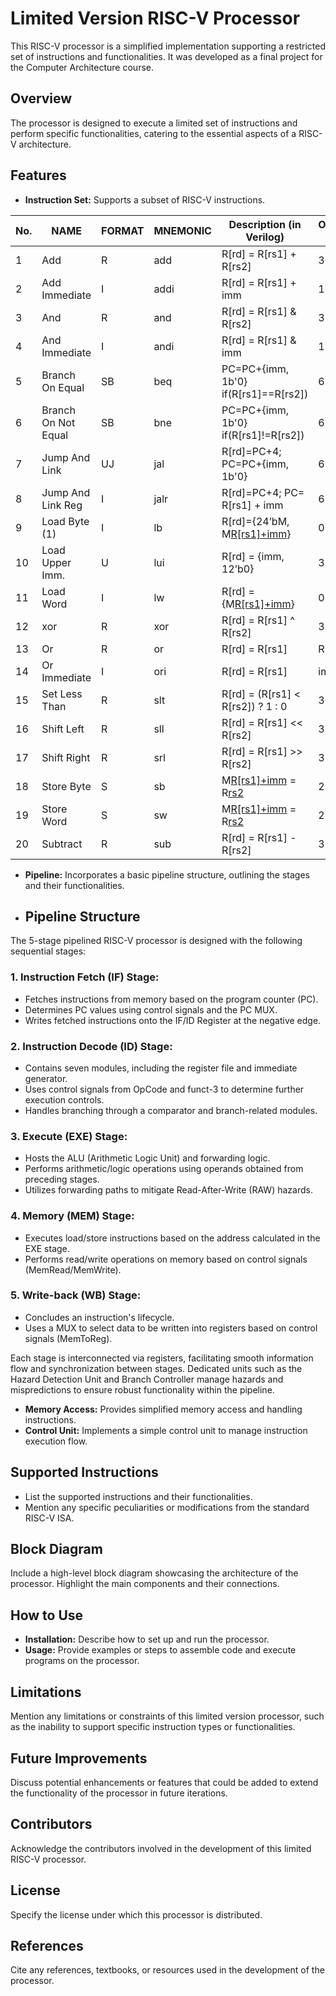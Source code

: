 # Limited Version RISC-V Processor

This RISC-V processor is a simplified implementation supporting a restricted set of instructions and functionalities. It was developed as a final project for the Computer Architecture course.

## Overview
The processor is designed to execute a limited set of instructions and perform specific functionalities, catering to the essential aspects of a RISC-V architecture.

## Features
- **Instruction Set:** Supports a subset of RISC-V instructions.

| No. | NAME               | FORMAT | MNEMONIC  | Description (in Verilog)                          | OPCODE/FUNCT3/FUNCT7 or IMM in HEX |
|-----|--------------------|--------|-----------|---------------------------------------------------|-------------------------------------|
| 1   | Add                | R      | add       | R[rd] = R[rs1] + R[rs2]                           | 33/6/00                             |
| 2   | Add Immediate      | I      | addi      | R[rd] = R[rs1] + imm                              | 1B/0                                |
| 3   | And                | R      | and       | R[rd] = R[rs1] & R[rs2]                           | 33/5/00                             |
| 4   | And Immediate      | I      | andi      | R[rd] = R[rs1] & imm                              | 13/6                                |
| 5   | Branch On Equal    | SB     | beq       | PC=PC+{imm, 1b'0} if(R[rs1]==R[rs2])              | 63/1                                |
| 6   | Branch On Not Equal| SB     | bne       | PC=PC+{imm, 1b'0} if(R[rs1]!=R[rs2])              | 63/0                                |
| 7   | Jump And Link      | UJ     | jal       | R[rd]=PC+4; PC=PC+{imm, 1b'0}                     | 6F                                  |
| 8   | Jump And Link Reg  | I      | jalr      | R[rd]=PC+4; PC= R[rs1] + imm                      | 67/0                                |
| 9   | Load Byte (1)      | I      | lb        | R[rd]={24’bM[](7), M[R[rs1]+imm](7:0)}            | 03/2                                |
| 10  | Load Upper Imm.    | U      | lui       | R[rd] = {imm, 12’b0}                              | 38                                  |
| 11  | Load Word          | I      | lw        | R[rd] = {M[R[rs1]+imm](31:0)}                     | 03/0                                |
| 12  | xor                | R      | xor       | R[rd] = R[rs1] ^ R[rs2]                           | 33/7/00                             |
| 13  | Or                 | R      | or        | R[rd] = R[rs1] | R[rs2]                           | 33/3/00                             |
| 14  | Or Immediate       | I      | ori       | R[rd] = R[rs1] | imm                              | 13/7                                |
| 15  | Set Less Than      | R      | slt       | R[rd] = (R[rs1] < R[rs2]) ? 1 : 0                 | 33/4/00                             |
| 16  | Shift Left         | R      | sll       | R[rd] = R[rs1] << R[rs2]                          | 33/2/00                             |
| 17  | Shift Right        | R      | srl       | R[rd] = R[rs1] >> R[rs2]                          | 33/0/00                             |
| 18  | Store Byte         | S      | sb        | M[R[rs1]+imm](7:0) = R[rs2](7:0)                  | 23/2                                |
| 19  | Store Word         | S      | sw        | M[R[rs1]+imm](31:0) = R[rs2](31:0)               | 23/0                                |
| 20  | Subtract           | R      | sub       | R[rd] = R[rs1] - R[rs2]                           | 33/1/20                             |


- **Pipeline:** Incorporates a basic pipeline structure, outlining the stages and their functionalities.
- ## Pipeline Structure

The 5-stage pipelined RISC-V processor is designed with the following sequential stages:

### 1. Instruction Fetch (IF) Stage:
- Fetches instructions from memory based on the program counter (PC).
- Determines PC values using control signals and the PC MUX.
- Writes fetched instructions onto the IF/ID Register at the negative edge.

### 2. Instruction Decode (ID) Stage:
- Contains seven modules, including the register file and immediate generator.
- Uses control signals from OpCode and funct-3 to determine further execution controls.
- Handles branching through a comparator and branch-related modules.

### 3. Execute (EXE) Stage:
- Hosts the ALU (Arithmetic Logic Unit) and forwarding logic.
- Performs arithmetic/logic operations using operands obtained from preceding stages.
- Utilizes forwarding paths to mitigate Read-After-Write (RAW) hazards.

### 4. Memory (MEM) Stage:
- Executes load/store instructions based on the address calculated in the EXE stage.
- Performs read/write operations on memory based on control signals (MemRead/MemWrite).

### 5. Write-back (WB) Stage:
- Concludes an instruction's lifecycle.
- Uses a MUX to select data to be written into registers based on control signals (MemToReg).

Each stage is interconnected via registers, facilitating smooth information flow and synchronization between stages. Dedicated units such as the Hazard Detection Unit and Branch Controller manage hazards and mispredictions to ensure robust functionality within the pipeline.

- **Memory Access:** Provides simplified memory access and handling instructions.
- **Control Unit:** Implements a simple control unit to manage instruction execution flow.

## Supported Instructions
- List the supported instructions and their functionalities.
- Mention any specific peculiarities or modifications from the standard RISC-V ISA.

## Block Diagram
Include a high-level block diagram showcasing the architecture of the processor. Highlight the main components and their connections.

## How to Use
- **Installation:** Describe how to set up and run the processor.
- **Usage:** Provide examples or steps to assemble code and execute programs on the processor.

## Limitations
Mention any limitations or constraints of this limited version processor, such as the inability to support specific instruction types or functionalities.

## Future Improvements
Discuss potential enhancements or features that could be added to extend the functionality of the processor in future iterations.

## Contributors
Acknowledge the contributors involved in the development of this limited RISC-V processor.

## License
Specify the license under which this processor is distributed.

## References
Cite any references, textbooks, or resources used in the development of the processor.



